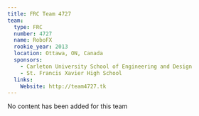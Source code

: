 ```yaml
---
title: FRC Team 4727
team:
  type: FRC
  number: 4727
  name: RoboFX
  rookie_year: 2013
  location: Ottawa, ON, Canada
  sponsors:
    - Carleton University School of Engineering and Design
    - St. Francis Xavier High School
  links:
    Website: http://team4727.tk
---
```

No content has been added for this team